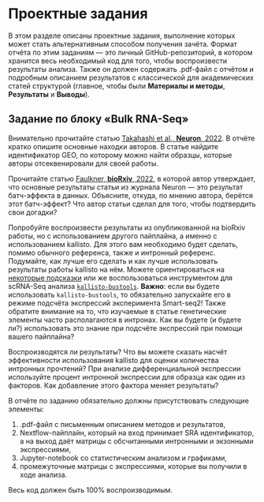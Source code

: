 # Проектные задания

В этом разделе описаны проектные задания, выполнение которых может стать альтернативным способом получения зачёта. Формат отчёта по этим заданиям — это личный GitHub-репозиторий, в котором хранится весь необходимый код для того, чтобы воспроизвести результаты анализа. Также он должен содержать .pdf-файл с отчётом и подробным описанием результатов с классической для академических статей структурой (главное, чтобы были **Материалы и методы**, **Результаты** и **Выводы**).

## Задание по блоку «Bulk RNA-Seq»

Внимательно прочитайте статью [Takahashi et al., **Neuron**, 2022](https://github.com/serjisa/transcriptomics.msu/blob/main/Проекты/Takahashi%20et%20al.%2C%20Neuron%2C%202022.pdf). В отчёте кратко опишите основные находки авторов. В статье найдите идентификатор GEO, по которому можно найти образцы, которые авторы отсеквенировали для своей работы.

Прочитайте статью [Faulkner, **bioRxiv**, 2022](https://www.biorxiv.org/content/10.1101/2022.10.06.511227v1), в которой автор утверждает, что основные результаты статьи из журнала Neuron — это результат батч-эффекта в данных. Объясните, откуда, по мнению автора, берётся этот батч-эффект? Что автор статьи сделал для того, чтобы подтвердить свои догадки?

Попробуйте воспроизвести результаты из опубликованной на bioRxiv работы, но с использованием другого пайплайна, а именно с использованием kallisto. Для этого вам необходимо будет сделать, помимо обычного референса, также и интронный референс. Подумайте, как лучше его сделать и как лучше использовать результаты работы kallisto на нём. Можете ориентироваться на [некоторые подсказки](https://github.com/pachterlab/kallisto/issues/219) или же воспользоваться инструментом для scRNA-Seq анализа <code>[kallisto-bustools](https://github.com/pachterlab/kb_python)</code>. **Важно**: если вы будете использовать <code>kallisto-bustools</code>, то обязательно запускайте его в режиме подсчёта экспрессий эксперимента Smart-seq2! Также обратите внимание на то, что изучаемые в статье генетические элементы часто располагаются в интронах. Как вы будете (и будете ли?) использовать это знание при подсчёте экспрессий при помощи вашего пайплайна?

Воспроизводятся ли результаты? Что вы можете сказать насчёт эффективности использования kallisto для оценки количества интронных прочтений? При анализе дифференциальной экспрессии используйте процент интронной экспрессии для образца как один из факторов. Как добавление этого фактора меняет результаты?

В отчёте по заданию обязательно должны присутствовать следующие элементы:
1. .pdf-файл с письменным описанием методов и результатов,
2. Nextflow-пайплайн, который на вход принимает SRA идентификатор, а на выход даёт матрицы с обсчитанными интронными и экзонными экспрессиями,
3. Jupyter-notebook со статистическим анализом и графиками,
4. промежуточные матрицы с экспрессиями, которые вы получили в ходе анализа.

Весь код должен быть 100% воспроизводимым.
